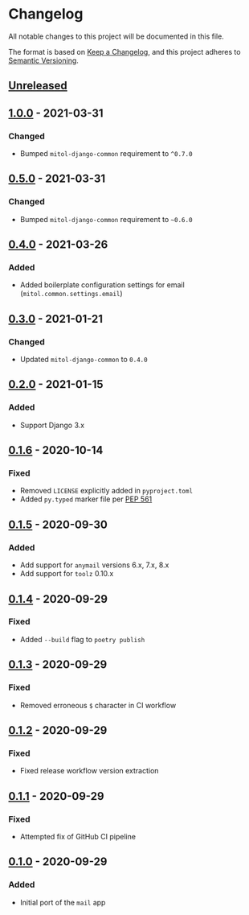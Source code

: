 # Changelog
All notable changes to this project will be documented in this file.

The format is based on [Keep a Changelog](https://keepachangelog.com/en/1.0.0/),
and this project adheres to [Semantic Versioning](https://semver.org/spec/v2.0.0.html).

## [Unreleased]

## [1.0.0] - 2021-03-31
### Changed
- Bumped `mitol-django-common` requirement to `^0.7.0`

## [0.5.0] - 2021-03-31

### Changed
- Bumped `mitol-django-common` requirement to `~0.6.0`

## [0.4.0] - 2021-03-26

### Added

- Added boilerplate configuration settings for email (`mitol.common.settings.email`)

## [0.3.0] - 2021-01-21

### Changed
- Updated `mitol-django-common` to `0.4.0`

## [0.2.0] - 2021-01-15

### Added
- Support Django 3.x

## [0.1.6] - 2020-10-14

### Fixed
- Removed `LICENSE` explicitly added in `pyproject.toml`
- Added `py.typed` marker file per [PEP 561](https://www.python.org/dev/peps/pep-0561/#packaging-type-information)

## [0.1.5] - 2020-09-30
### Added
- Add support for `anymail` versions 6.x, 7.x, 8.x
- Add support for `toolz` 0.10.x

## [0.1.4] - 2020-09-29
### Fixed
- Added `--build` flag to `poetry publish`

## [0.1.3] - 2020-09-29
### Fixed
- Removed erroneous `$` character in CI workflow

## [0.1.2] - 2020-09-29
### Fixed
- Fixed release workflow version extraction

## [0.1.1] - 2020-09-29
### Fixed
- Attempted fix of GitHub CI pipeline

## [0.1.0] - 2020-09-29
### Added
- Initial port of the `mail` app

[Unreleased]: https://github.com/mitodl/ol-django/compare/mitol-django-mail/v1.0.0...HEAD
[1.0.0]: https://github.com/mitodl/ol-django/compare/mitol-django-mail/v0.1.0...mitol-django-mail/v1.0.0
[0.5.0]: https://github.com/mitodl/ol-django/compare/mitol-django-mail/v0.1.0...mitol-django-mail/v0.5.0
[0.4.0]: https://github.com/mitodl/ol-django/compare/mitol-django-mail/v0.1.0...mitol-django-mail/v0.4.0
[0.3.0]: https://github.com/mitodl/ol-django/compare/mitol-django-mail/v0.1.0...mitol-django-mail/v0.3.0
[0.2.0]: https://github.com/mitodl/ol-django/compare/mitol-django-mail/v0.1.0...mitol-django-mail/v0.2.0
[0.1.6]: https://github.com/mitodl/ol-django/compare/mitol-django-mail/v0.1.0...mitol-django-mail/v0.1.6
[0.1.5]: https://github.com/mitodl/ol-django/compare/mitol-django-mail/v0.1.0...mitol-django-mail/v0.1.5
[0.1.4]: https://github.com/mitodl/ol-django/compare/mitol-django-mail/v0.1.0...mitol-django-mail/v0.1.4
[0.1.3]: https://github.com/mitodl/ol-django/compare/mitol-django-mail/v0.1.0...mitol-django-mail/v0.1.3
[0.1.2]: https://github.com/mitodl/ol-django/compare/mitol-django-mail/v0.1.0...mitol-django-mail/v0.1.2
[0.1.1]: https://github.com/mitodl/ol-django/compare/mitol-django-mail/v0.1.0...mitol-django-mail/v0.1.1
[0.1.0]: https://github.com/mitodl/ol-django/compare/ffca0142e4bfea14881047d3af168bd4aa32f6fa...mitol-django-mail/v0.1.0
